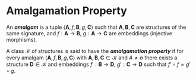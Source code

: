 # Amalgamation Property

An ***amalgam*** is a tuple 
$\langle \mathbf{A},f,\mathbf{B},g,\mathbf{C}\rangle$ such that 
$\mathbf{A},\mathbf{B},\mathbf{C}$ are structures of the same 
signature, and $f:\mathbf{A}\to\mathbf{B}$, $g:\mathbf{A}\to\mathbf{C}$
are embeddings (injective morphisms).

A class $\mathcal{K}$ of structures is said to have the
***amalgamation property*** if for every amalgam $\langle \mathbf{A},f,\mathbf{B},g,\mathbf{C}\rangle$ with 
$\mathbf{A},\mathbf{B},\mathbf{C}\in\mathcal{K}$ and $A\neq\emptyset$
there exists a structure $\mathbf{D}\in\mathcal{K}$ and embeddings 
$f':\mathbf{B}\to\mathbf{D}$, $g':\mathbf{C}\to\mathbf{D}$ such that
$f'\circ f=g'\circ g$.
